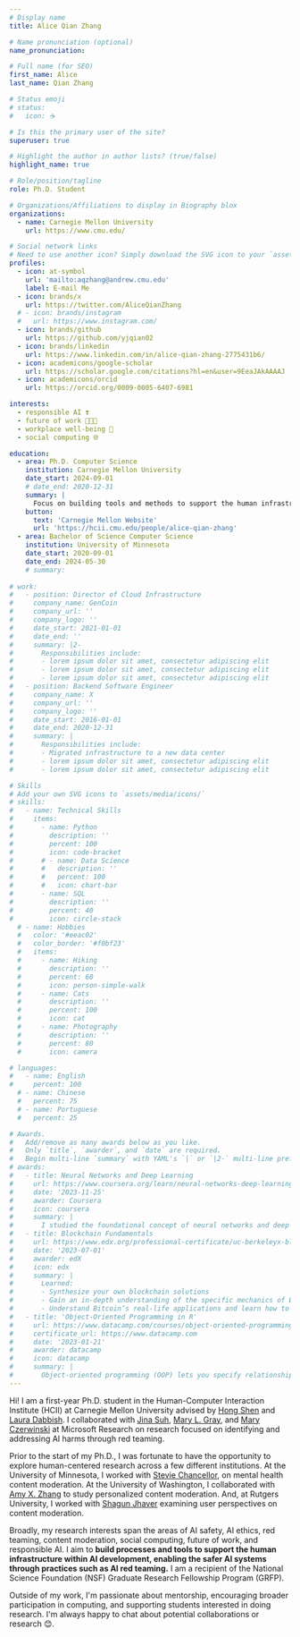 ```yaml
---
# Display name
title: Alice Qian Zhang

# Name pronunciation (optional)
name_pronunciation: 

# Full name (for SEO)
first_name: Alice
last_name: Qian Zhang

# Status emoji
# status:
#   icon: ☕️

# Is this the primary user of the site?
superuser: true

# Highlight the author in author lists? (true/false)
highlight_name: true

# Role/position/tagline
role: Ph.D. Student

# Organizations/Affiliations to display in Biography blox
organizations:
  - name: Carnegie Mellon University
    url: https://www.cmu.edu/

# Social network links
# Need to use another icon? Simply download the SVG icon to your `assets/media/icons/` folder.
profiles:
  - icon: at-symbol
    url: 'mailto:aqzhang@andrew.cmu.edu'
    label: E-mail Me
  - icon: brands/x
    url: https://twitter.com/AliceQianZhang
  # - icon: brands/instagram
  #   url: https://www.instagram.com/
  - icon: brands/github
    url: https://github.com/yjqian02
  - icon: brands/linkedin
    url: https://www.linkedin.com/in/alice-qian-zhang-2775431b6/
  - icon: academicons/google-scholar
    url: https://scholar.google.com/citations?hl=en&user=9EeaJAkAAAAJ
  - icon: academicons/orcid
    url: https://orcid.org/0009-0005-6407-6981

interests:
  - responsible AI ❣️ 
  - future of work 👩🏻‍💻
  - workplace well-being 🌱
  - social computing 🌐

education:
  - area: Ph.D. Computer Science
    institution: Carnegie Mellon University
    date_start: 2024-09-01
    # date_end: 2020-12-31
    summary: |
      Focus on building tools and methods to support the human infrastructure behind AI development. Advised by [Dr. Hong Shen](https://www.andrew.cmu.edu/user/hongs/) and [Dr. Laura Dabbish](http://www.lauradabbish.com/).
    button:
      text: 'Carnegie Mellon Website'
      url: 'https://hcii.cmu.edu/people/alice-qian-zhang'
  - area: Bachelor of Science Computer Science
    institution: University of Minnesota
    date_start: 2020-09-01
    date_end: 2024-05-30
    # summary: 
      
# work:
#   - position: Director of Cloud Infrastructure
#     company_name: GenCoin
#     company_url: ''
#     company_logo: ''
#     date_start: 2021-01-01
#     date_end: ''
#     summary: |2-
#       Responsibilities include:
#       - lorem ipsum dolor sit amet, consectetur adipiscing elit
#       - lorem ipsum dolor sit amet, consectetur adipiscing elit
#       - lorem ipsum dolor sit amet, consectetur adipiscing elit
#   - position: Backend Software Engineer
#     company_name: X
#     company_url: ''
#     company_logo: ''
#     date_start: 2016-01-01
#     date_end: 2020-12-31
#     summary: |
#       Responsibilities include:
#       - Migrated infrastructure to a new data center
#       - lorem ipsum dolor sit amet, consectetur adipiscing elit
#       - lorem ipsum dolor sit amet, consectetur adipiscing elit

# Skills
# Add your own SVG icons to `assets/media/icons/`
# skills:
#   - name: Technical Skills
#     items:
#       - name: Python
#         description: ''
#         percent: 100
#         icon: code-bracket
#       # - name: Data Science
#       #   description: ''
#       #   percent: 100
#       #   icon: chart-bar
#       - name: SQL
#         description: ''
#         percent: 40
#         icon: circle-stack
  # - name: Hobbies
  #   color: '#eeac02'
  #   color_border: '#f0bf23'
  #   items:
  #     - name: Hiking
  #       description: ''
  #       percent: 60
  #       icon: person-simple-walk
  #     - name: Cats
  #       description: ''
  #       percent: 100
  #       icon: cat
  #     - name: Photography
  #       description: ''
  #       percent: 80
  #       icon: camera

# languages:
#   - name: English
#     percent: 100
  # - name: Chinese
  #   percent: 75
  # - name: Portuguese
  #   percent: 25

# Awards.
#   Add/remove as many awards below as you like.
#   Only `title`, `awarder`, and `date` are required.
#   Begin multi-line `summary` with YAML's `|` or `|2-` multi-line prefix and indent 2 spaces below.
# awards:
#   - title: Neural Networks and Deep Learning
#     url: https://www.coursera.org/learn/neural-networks-deep-learning
#     date: '2023-11-25'
#     awarder: Coursera
#     icon: coursera
#     summary: |
#       I studied the foundational concept of neural networks and deep learning. By the end, I was familiar with the significant technological trends driving the rise of deep learning; build, train, and apply fully connected deep neural networks; implement efficient (vectorized) neural networks; identify key parameters in a neural network’s architecture; and apply deep learning to your own applications.
#   - title: Blockchain Fundamentals
#     url: https://www.edx.org/professional-certificate/uc-berkeleyx-blockchain-fundamentals
#     date: '2023-07-01'
#     awarder: edX
#     icon: edx
#     summary: |
#       Learned:
#       - Synthesize your own blockchain solutions
#       - Gain an in-depth understanding of the specific mechanics of Bitcoin
#       - Understand Bitcoin’s real-life applications and learn how to attack and destroy Bitcoin, Ethereum, smart contracts and Dapps, and alternatives to Bitcoin’s Proof-of-Work consensus algorithm
#   - title: 'Object-Oriented Programming in R'
#     url: https://www.datacamp.com/courses/object-oriented-programming-with-s3-and-r6-in-r
#     certificate_url: https://www.datacamp.com
#     date: '2023-01-21'
#     awarder: datacamp
#     icon: datacamp
#     summary: |
#       Object-oriented programming (OOP) lets you specify relationships between functions and the objects that they can act on, helping you manage complexity in your code. This is an intermediate level course, providing an introduction to OOP, using the S3 and R6 systems. S3 is a great day-to-day R programming tool that simplifies some of the functions that you write. R6 is especially useful for industry-specific analyses, working with web APIs, and building GUIs.
---
```


<!-- ## Bio -->

Hi! I am a first-year Ph.D. student in the Human-Computer Interaction Institute (HCII) at Carnegie Mellon University advised by [Hong Shen](https://www.hcii.cmu.edu/people/hong-shen) and [Laura Dabbish](https://www.lauradabbish.com/). I collaborated with [Jina Suh](https://www.jinasuh.com/), [Mary L. Gray](https://marylgray.org/), and [Mary Czerwinski](https://ischool.uw.edu/people/faculty/profile/marycz) at Microsoft Research on research focused on identifying and addressing AI harms through red teaming. 

Prior to the start of my Ph.D., I was fortunate to have the opportunity to explore human-centered research across a few different institutions. At the University of Minnesota, I worked with [Stevie Chancellor](https://steviechancellor.com/), on mental health content moderation. At the University of Washington, I collaborated with [Amy X. Zhang](https://homes.cs.washington.edu/~axz/) to study personalized content moderation. And, at Rutgers University, I worked with [Shagun Jhaver](https://shagunjhaver.com/) examining user perspectives on content moderation.

Broadly, my research interests span the areas of AI safety, AI ethics, red teaming, content moderation, social computing, future of work, and responsible AI. I aim to **build processes and tools to support the human infrastructure within AI development, enabling the safer AI systems through practices such as AI red teaming.** I am a recipient of the National Science Foundation (NSF) Graduate Research Fellowship Program (GRFP). 

Outside of my work, I'm passionate about mentorship, encouraging broader participation in computing, and supporting students interested in doing research. I'm always happy to chat about potential collaborations or research 😊. 

<!-- As artificial intelligence (AI) becomes increasingly integrated into critical systems, there is a growing need for experts capable of identifying and mitigating AI-related harm. This expertise forms the human infrastructure behind responsible AI (RAI), encompassing roles such as annotators, moderators, and AI red teamers. These individuals play a vital role in ensuring that AI systems are ethical and aligned with societal values. 

My research investigates the human infrastructure underpinning the AI development pipeline, using a mixed-methods approach to examine how data work and workplace well-being intersect with RAI efforts. My current projects explore (1) designing methods to support transparency in crowdsourced responsible AI tasks (2) understanding current strategies, tooling systems, and well-being challenges faced by AI red teamers (3) developing a network of practitioners dedicated to support human expertise in AI safety efforts. -->
